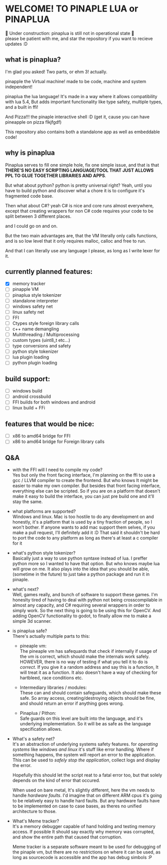 # WELCOME! TO PINAPLE LUA or PINAPLUA

🚧 Under construction: pinaplua is still not in operational state 🚧</br>
please be patient with me, and star the repository if you want to recieve updates :D

## what is pinaplua?
I'm glad you asked! Two parts, or ehm 3! actually. </br>

pinapple the Virtual machine! made to be code, machine and system independent!

pinaplua the lua language! It's made in a way where it allows compatibility with lua 5.4,
But adds important functionality like type safety, multiple types, and a built in ffi!

And Pizza!!! the pinaple interactive shell :D (get it, cause you can have pineapple on pizza flkjfgdf)

This repository also contains both a standalone app as well as embeddable code!

## why is pinaplua
Pinaplua serves to fill one simple hole, fix one simple issue, and that is that **THERE'S NO EASY SCRIPTING LANGUAGE/TOOL THAT JUST ALLOWS PPL TO GLUE TOGETHER LIBRARIES AND APPS**.

But what about python? python is pretty universal right? Yeah, until you have to build python and discover what a chore it is to configure it's fragmented code base.

Then what about C#? yeah C# is nice and core runs almost everywhere, except that creating wrappers for non C# code requires your code to be split between 3 different places.

and I could go on and on.

But the two main advantages are, that the VM literally only calls functions, and is so low level that it only requires malloc, calloc and free to run.

And that I can literally use any language I please, as long as I write lexer for it.

## currently planned features:
- [x] memory tracker
- [ ] pinapple VM
- [ ] pinaplua style tokenizer
- [ ] standalone interpreter
- [ ] windows safety net
- [ ] linux safety net
- [ ] FFI
- [ ] Ctypes style foreign library calls
- [ ] c++ name demangling
- [ ] Multithreading / Multiprocessing
- [ ] custom types (uint8_t etc...)
- [ ] type conversions and safety
- [ ] python style tokenizer
- [ ] lua plugin loading
- [ ] python plugin loading

## build support:
- [ ] windows build
- [ ] android crossbuild
- [ ] FFI builds for both windows and android
- [ ] linux build + FFi

## features that would be nice:
- [ ] x86 to amd64 bridge for FFI
- [ ] x86 to amd64 bridge for Foreign library calls

## Q&A

- with the FFI will I need to compile my code?</br>
    Yes but only the front facing interface, I'm planning on the ffi to use a gcc / LLVM compiler to create the frontend.
    But who knows It might be easier to make my own compiler.
    But besides that front facing interface, everything else can be scripted.
    So if you are on a platform that doesn't make it easy to build the interface, you can just pre build one and it'll stay the same.

- what platforms are supported?</br>
    Windows and linux.
    Mac is too hostile to do any development on and honestly, it's a platform that is used by a tiny fraction of people, so I won't bother.
    If anyone wants to add mac support them selves, if you make a pull request, I'll definitely add it :D
    That said it shouldn't be hard to port the code to any platform as long as there's at least a c compiler for it

- what's python style tokenizer?</br>
    Basically just a way to use python syntaxe instead of lua. I preffer python more so I wanted to have that option.
    But who knows maybe lua will grow on me.
    It also plays into the idea that you should be able, (sometime in the future) to just take a python package and run it in pinaple.

- what's next?</br>
    Well, games really, and bunch of software to support these games.
    I'm honeslty tired of having to deal with python not being crosscompilable in almost any capacity, and C# requiring several wrappers in order to simply work.
    So the next thing is going to be using this for OpenCV.
    And adding OpenCV functionality to godot, to finally allow me to make a simple 3d scanner.

- is pinaplua safe?</br>
    There's actually multiple parts to this:

    - pineaple vm:</br>
        The pineaple vm has safequards that check if internally if usage of the vm is correct, which should make the internals work safely.
        HOWEVER, there is no way of testing if what you tell it to do is *correct*.
        If you give it a random address and say this is a function, It will treat it as a function.
        It also doesn't have a way of checking for hartbleed, race conditions etc.
    
    - Intermediary libraries / modules:</br>
        These can and should contain safeguards, which should make these safe.
        So array access, creating/destroying objects should be fine,
        and should return an error if anything goes wrong.

    - Pinaplua / Pithon:</br>
        Safe guards on this level are built into the language, and it's underlying implementation.
        So it will be as safe as the language specification allows.

- What's a safety net?</br>
    It's an abstraction of underlying systems safety features.
    for *operating systems* like *windows and linux* it's stuff like error handling.
    Where if something happens, the system will report an error to the application.
    This can be used to *safely stop the application*, collect logs and display the error.
    
    Hopefully this should let the script reat to a fatal error too, but that solely depends on the kind of error that occured.

    When used on bare metal, It's slightly different, here the vm needs to handle *hardware faults*.
    I'd imagine that on different ARM cpus it's going to be relatively easy to handle hard faults.
    But any hardware faults have to be implemented on case to case bases, as theres no unified architecture to those.

- What's Meme tracker?</br>
    It's a memory debugger capable of hand holding and testing memory access.
    If possible It should say exactly why memory was corrupted, and show the entire path that caused that corruption.

    Meme tracker is a separate software meant to be used for debugging of the pinaple vm, but there are no restrictions on where it can be used, as long as sourcecode is accessible and the app has debug simbols :P
